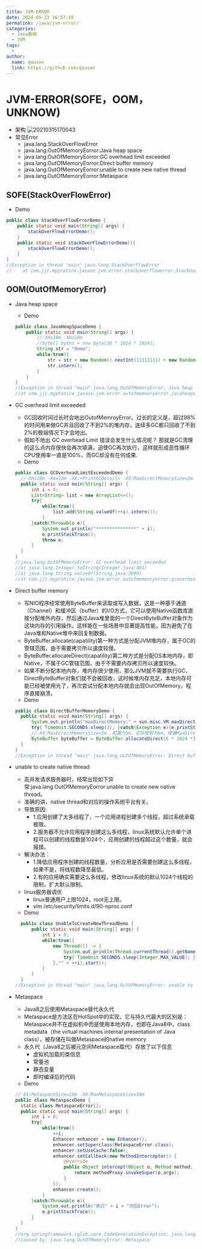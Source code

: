 ```yaml
---
title: JVM-ERROR
date: 2024-05-23 16:57:19
permalink: /java/jvm-error/
categories:
  - Java基础
  - JVM
tags:
  - 
author: 
  name: qouson
  link: https://github.com/qouson
---
```

# JVM-ERROR(SOFE，OOM，UNKNOW)

- 架构
![20210315170043](https://cdn.jsdelivr.net/gh/qouson/my-pic-bed/pic/20210315170043.png)
- 常见Error
  - java.lang.StackOverFlowError
  - java.lang.OutOfMemoryEorror:Java heap space
  - java.lang.OutOfMemoryEorror:GC overhead limit exceeded
  - java.lang.OutOfMemoryEorror:Direct buffer memory
  - java.lang.OutOfMemoryEorror:unable to create new native thread
  - java.lang.OutOfMemoryEorror:Metaspace

## SOFE(StackOverFlowError)

- Demo

```java
public class StackOverFlowErrorDemo {
    public static void main(String[] args) {
        stackOverFlowErrorDemo();
    }
    public static void stackOverFlowErrorDemo(){
        stackOverFlowErrorDemo();
    }
}
//Exception in thread "main" java.lang.StackOverflowError
//    at com.jjc.mypratice.javase.jvm.error.stackoverflowerror.StackOverFlowErrorDemo.stackOverFlowErrorDemo(StackOverFlowErrorDemo.java:15)
```

## OOM(OutOfMemoryError)

- Java heap space
  - Demo

  ```java
  public class JavaHeapSpaceDemo {
      public static void main(String[] args) {
          //-Xms10m -Xmx10m
          //byte[] bytes = new byte[30 * 1024 * 1024];
          String str = "demo";
          while(true){
              str = str + new Random().nextInt(11111111) + new Random().nextInt(22222222);
              str.intern();
          }
      }
  }
  //Exception in thread "main" java.lang.OutOfMemoryError: Java heap space
  //at com.jjc.mypratice.javase.jvm.error.outofmemeoryerror.javaheapspace.JavaHeapSpaceDemo.main(JavaHeapSpaceDemo.java:14)
  ```

- GC overhead limit exceeded
  - GC回收时间过长时会地出OutofMemroyError。过长的定义是，超过98%的时间用来做GC并且回收了不到2%的堆内存，连续多GC都只回收了不到2%的极端情况下才会地出。
  - 假如不地出 GC overhead Limit 错误会发生什么情况呢？
  那就是GC清理的这么点内存很快会再次填满，迫使GC再次执行，这样就形成恶性循环CPU使用率一直是100%，而GC却没有在何成果.
  - Demo
  
  ```java
  public class GCOverheadLimitExceededDemo {
    //-Xms10m -Xmx10m -XX:+PrintGCDetails -XX:MaxDirectMemorySize=3m
    public static void main(String[] args) {
        int i = 0;
        List<String> list = new ArrayList<>();
        try{
            while(true){
                list.add(String.valueOf(++i).intern());
            }
        }catch(Throwable e){
            System.out.println("***************" + i);
            e.printStackTrace();
            throw e;
        }
    }
  }
  //java.lang.OutOfMemoryError: GC overhead limit exceeded
  //at java.lang.Integer.toString(Integer.java:401)
  //at java.lang.String.valueOf(String.java:3099)
  //at com.jjc.mypratice.javase.jvm.error.outofmemeoryerror.gcoverheadlimitexceeded.GCOverheadLimitExceededDemo.main(GCOverheadLimitExceededDemo.java:20)
  ```

- Direct buffer memory
  - 写NIO程序经常使用ByteBuffer来读取或写入数据，这是一种基于通道（Channel）和缓冲区（buffer）的I/O方式，它可以使用Native函数库直接分配堆外内存，然后通过Java堆里面的一个DirectByteBuffer对象作为这块内存的引用操作。这样能在一些场景中显著提高性能，因为避免了在Java堆和Native堆中来回复制数据。
  - ByteBuffer.allocate(capatility)第一种方式是分配JVM堆内存，属于GC的管辖范围，由于需要拷贝所以速度较慢。
  - ByteBuffer.allocateDirect(capatility)第二种方式是分配OS本地内存，即Native，不属于GC管辖范围，由于不需要内存拷贝所以速度较快。
  - 如果不断分配本地内存，堆内存很少使用，那么JVM就不需要执行GC，DirectByteBuffer对象们就不会被回收，这时候堆内存充足，本地内存可能已经被使用光了，再次尝试分配本地内存就会出现OutOfMemory，程序直接崩溃。
  - Demo

  ```java
  public class DirectBufferMemoryDemo {
    public static void main(String[] args) {
        System.out.println("maxDirectMemory:" + sun.misc.VM.maxDirectMemory() / (double)1024 / 1024 + "MB");
        try{ TimeUnit.SECONDS.sleep(3); }catch(Exception e){e.printStackTrace();}
        //-XX:MaxDirectMemorySize=5m ,配置为5m，实际使用为6m，撑爆MaxDirectMemory
        ByteBuffer byteBuffer = ByteBuffer.allocateDirect(6 * 1024 *1024);
    }
  }
  //Exception in thread "main" java.lang.OutOfMemoryError: Direct buffer memory
  ```

- unable to create native thread
  - 高并发请求服务器时，经常出现如下异常:java.lang.OutOfMemoryEorror:unable to create new native thread。
  - 准确的讲，native thread和对应的操作系统平台有关。
  - 导致原因:
    - 1.应用创建了太多线程了，一个应用进程创建多个线程，超过系统承载极限。
    - 2.服务器不允许应用程序创建这么多线程，linux系统默认允许单个进程可以创建的线程数是1024个，应用创建的线程超过这个数量，就会报错。
  - 解决办法：
    - 1.降低应用程序创建的线程数量，分析应用是否需要创建这么多线程，如果不是，将线程数降至最低。
    - 2.有的应用确实需要这么多线程，修改linux系统的默认1024个线程的限制，扩大默认限制。
  - linux服务器调优
    - linux普通用户上限1024，root无上限。
    - vim /etc/security/limits.d/90-nproc.conf
  - Demo

  ```java
    public class UnableToCreateNewThreadDemo {
        public static void main(String[] args) {
            int i = 0;
            while(true){
                new Thread(() -> {
                    System.out.println(Thread.currentThread().getName());
                    try{ TimeUnit.SECONDS.sleep(Integer.MAX_VALUE); }catch(Exception e){e.printStackTrace();}
                },"" + ++i).start();
            }
        }
    }
  //Exception in thread "main" java.lang.OutOfMemoryError: unable to create new native thread
  ```

- Metaspace
  - Java8之后使用Metaspace替代永久代
  - Metaspace是方法区在HotSpot中的实现，它与持久代最大的区别是：Metaspace并不在虚拟机中而是使用本地内存，也即在Java8中，class metadata（the virtual machines internal presentation of Java class），被存储在叫做Metaspace的native memory
  - 永久代（Java8之后被元空间Metaspace取代）存放了以下信息
    - 虚拟机加载的类信息
    - 常量池
    - 静态变量
    - 即时编译后的代码
  - Demo

  ```java
  //-XX:MetaspaceSize=10m -XX:MaxMetaspaceSize=10m
  public class MetaspaceDemo {
    static class MetaspaceError{};
    public static void main(String[] args) {
        int i = 0;
        try{
            while(true){
                ++i;
                Enhancer enhancer = new Enhancer();
                enhancer.setSuperclass(MetaspaceError.class);
                enhancer.setUseCache(false);
                enhancer.setCallback(new MethodInterceptor() {
                    @Override
                    public Object intercept(Object o, Method method, Object[] objects, MethodProxy methodProxy) throws Throwable {
                        return methodProxy.invokeSuper(o,args);
                    }
                });
                enhancer.create();
            }
        }catch(Throwable e){
            System.out.println("执行" + i + "次后Error");
            e.printStackTrace();
        }
    }
  }
  //org.springframework.cglib.core.CodeGenerationException: java.lang.OutOfMemoryError-->Metaspace
  //Caused by: java.lang.OutOfMemoryError: Metaspace
  ```
